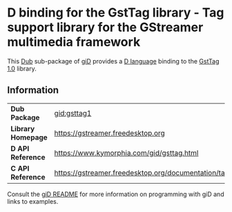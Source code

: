 # D binding for the GstTag library - Tag support library for the GStreamer multimedia framework

This [Dub](https://dub.pm/) sub-package of [giD](https://gid.dub.pm) provides a [D language](https://www.dlang.org) binding to the [GstTag 1.0](https://gstreamer.freedesktop.org) library.

## Information

|     |     |
| --- | --- |
| **Dub Package**          | [gid:gsttag1](https://code.dlang.org/packages/gid%3Agsttag1)                     |
| **Library Homepage**     | https://gstreamer.freedesktop.org                                                |
| **D API Reference**      | https://www.kymorphia.com/gid/gsttag.html                                        |
| **C API Reference**      | https://gstreamer.freedesktop.org/documentation/tag/index.html                   |

Consult the [giD README](https://github.com/Kymorphia/gid) for more information on programming with giD and links to examples.
